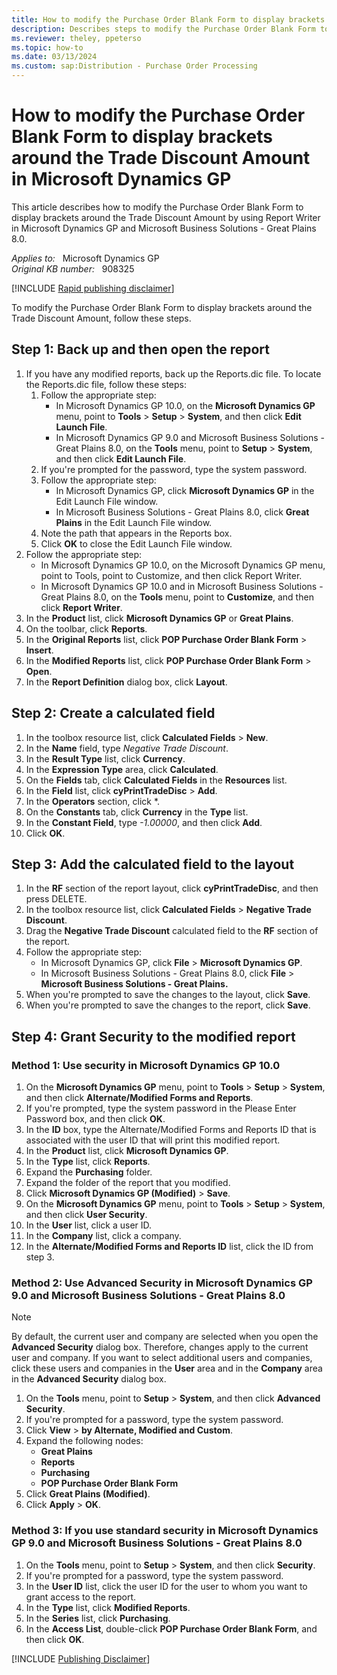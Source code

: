 ```yaml
---
title: How to modify the Purchase Order Blank Form to display brackets around the Trade Discount Amount in Microsoft Dynamics GP
description: Describes steps to modify the Purchase Order Blank Form to display brackets around the Trade Discount Amount in Microsoft Dynamics GP.
ms.reviewer: theley, ppeterso
ms.topic: how-to
ms.date: 03/13/2024
ms.custom: sap:Distribution - Purchase Order Processing
---
```

# How to modify the Purchase Order Blank Form to display brackets around the Trade Discount Amount in Microsoft Dynamics GP

This article describes how to modify the Purchase Order Blank Form to display brackets around the Trade Discount Amount by using Report Writer in Microsoft Dynamics GP and Microsoft Business Solutions - Great Plains 8.0.

_Applies to:_ &nbsp; Microsoft Dynamics GP  
_Original KB number:_ &nbsp; 908325

[!INCLUDE [Rapid publishing disclaimer](../../includes/rapid-publishing-disclaimer.md)]

To modify the Purchase Order Blank Form to display brackets around the Trade Discount Amount, follow these steps.

## Step 1: Back up and then open the report

1. If you have any modified reports, back up the Reports.dic file. To locate the Reports.dic file, follow these steps:
    1. Follow the appropriate step:
        - In Microsoft Dynamics GP 10.0, on the **Microsoft Dynamics GP** menu, point to **Tools** > **Setup** > **System**, and then click **Edit Launch File**.
        - In Microsoft Dynamics GP 9.0 and Microsoft Business Solutions - Great Plains 8.0, on the **Tools** menu, point to **Setup** > **System**, and then click **Edit Launch File**.
    1. If you're prompted for the password, type the system password.
    1. Follow the appropriate step:
        - In Microsoft Dynamics GP, click **Microsoft Dynamics GP** in the Edit Launch File window.
        - In Microsoft Business Solutions - Great Plains 8.0, click **Great Plains** in the Edit Launch File window.
    1. Note the path that appears in the Reports box.
    1. Click **OK** to close the Edit Launch File window.
1. Follow the appropriate step:
    - In Microsoft Dynamics GP 10.0, on the Microsoft Dynamics GP menu, point to Tools, point to Customize, and then click Report Writer.
    - In Microsoft Dynamics GP 10.0 and in Microsoft Business Solutions - Great Plains 8.0, on the **Tools** menu, point to **Customize**, and then click **Report Writer**.
1. In the **Product** list, click **Microsoft Dynamics GP** or **Great Plains**.
1. On the toolbar, click **Reports**.
1. In the **Original Reports** list, click **POP Purchase Order Blank Form** > **Insert**.
1. In the **Modified Reports** list, click **POP Purchase Order Blank Form** > **Open**.
1. In the **Report Definition** dialog box, click **Layout**.

## Step 2: Create a calculated field

1. In the toolbox resource list, click **Calculated Fields** > **New**.
1. In the **Name** field, type *Negative Trade Discount*.
1. In the **Result Type** list, click **Currency**.
1. In the **Expression Type** area, click **Calculated**.
1. On the **Fields** tab, click **Calculated Fields** in the **Resources** list.
1. In the **Field** list, click **cyPrintTradeDisc** > **Add**.
1. In the **Operators** section, click *.
1. On the **Constants** tab, click **Currency** in the **Type** list.
1. In the **Constant Field**, type *-1.00000*, and then click **Add**.
1. Click **OK**.

## Step 3: Add the calculated field to the layout

1. In the **RF** section of the report layout, click **cyPrintTradeDisc**, and then press DELETE.
1. In the toolbox resource list, click **Calculated Fields** > **Negative Trade Discount**.
1. Drag the **Negative Trade Discount** calculated field to the **RF** section of the report.
1. Follow the appropriate step:
    - In Microsoft Dynamics GP, click **File** > **Microsoft Dynamics GP**.
    - In Microsoft Business Solutions - Great Plains 8.0, click **File** > **Microsoft Business Solutions - Great Plains.**
1. When you're prompted to save the changes to the layout, click **Save**.
1. When you're prompted to save the changes to the report, click **Save**.

## Step 4: Grant Security to the modified report

### Method 1: Use security in Microsoft Dynamics GP 10.0

1. On the **Microsoft Dynamics GP** menu, point to **Tools** > **Setup** > **System**, and then click **Alternate/Modified Forms and Reports**.
1. If you're prompted, type the system password in the Please Enter Password box, and then click **OK**.
1. In the **ID** box, type the Alternate/Modified Forms and Reports ID that is associated with the user ID that will print this modified report.
1. In the **Product** list, click **Microsoft Dynamics GP**.
1. In the **Type** list, click **Reports**.
1. Expand the **Purchasing** folder.
1. Expand the folder of the report that you modified.
1. Click **Microsoft Dynamics GP (Modified)** > **Save**.
1. On the **Microsoft Dynamics GP** menu, point to **Tools** > **Setup** > **System**, and then click **User Security**.
1. In the **User** list, click a user ID.
1. In the **Company** list, click a company.
1. In the **Alternate/Modified Forms and Reports ID** list, click the ID from step 3.

### Method 2: Use Advanced Security in Microsoft Dynamics GP 9.0 and Microsoft Business Solutions - Great Plains 8.0

> [!NOTE]
> By default, the current user and company are selected when you open the **Advanced Security** dialog box. Therefore, changes apply to the current user and company. If you want to select additional users and companies, click these users and companies in the **User** area and in the **Company** area in the **Advanced Security** dialog box.

1. On the **Tools** menu, point to **Setup** > **System**, and then click **Advanced Security**.
1. If you're prompted for a password, type the system password.
1. Click **View** > **by Alternate, Modified and Custom**.
1. Expand the following nodes:
    - **Great Plains**
    - **Reports**
    - **Purchasing**
    - **POP Purchase Order Blank Form**
1. Click **Great Plains (Modified)**.
1. Click **Apply** > **OK**.

### Method 3: If you use standard security in Microsoft Dynamics GP 9.0 and Microsoft Business Solutions - Great Plains 8.0

1. On the **Tools** menu, point to **Setup** > **System**, and then click **Security**.
1. If you're prompted for a password, type the system password.
1. In the **User ID** list, click the user ID for the user to whom you want to grant access to the report.
1. In the **Type** list, click **Modified Reports**.
1. In the **Series** list, click **Purchasing**.
1. In the **Access List**, double-click **POP Purchase Order Blank Form**, and then click **OK**.

[!INCLUDE [Publishing Disclaimer](../../includes/publishing-disclaimer.md)]

